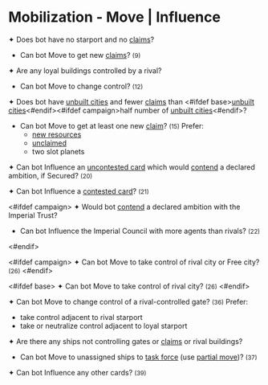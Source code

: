 # Mobilization - Move | Influence

✦ Does bot have no starport and no <ins>claims</ins>?

- <!-- priority=3 --> Can bot Move to get new <ins>claims</ins>? <span style="font-size: 12px;">(9)</span>

✦ Are any loyal buildings controlled by a rival?

- <!-- priority=4 --> Can bot Move to change control? <span style="font-size: 12px;">(12)</span>

✦ Does bot have <ins>unbuilt cities</ins> and fewer <ins>claims</ins> than <#ifdef base><ins>unbuilt cities</ins><#endif><#ifdef campaign>half number of <ins>unbuilt cities</ins><#endif>?

- <!-- priority=5 --> Can bot Move to get at least one new <ins>claim</ins>? <span style="font-size: 12px;">(15)</span> Prefer:
	- <ins>new resources</ins>
	- <ins>unclaimed</ins>
	- two slot planets

✦ <!-- priority=8 --> Can bot Influence an <ins>uncontested card</ins> which would <ins>contend</ins> a declared ambition, if Secured? <span style="font-size: 12px;">(20)</span>

✦ <!-- priority=9 --> Can bot Influence a <ins>contested card</ins>? <span style="font-size: 12px;">(21)</span>

<#ifdef campaign>
✦ Would bot <ins>contend</ins> a declared ambition with the Imperial Trust?

- <!-- priority=9.5 --> Can bot Influence the Imperial Council with more agents than rivals? <span style="font-size: 12px;">(22)</span>
<#endif>

<#ifdef campaign>
✦ <!-- priority=10 --> Can bot Move to take control of rival city or Free city? <span style="font-size: 12px;">(26)</span>
<#endif>

<#ifdef base>
✦ <!-- priority=10 --> Can bot Move to take control of rival city? <span style="font-size: 12px;">(26)</span>
<#endif>

✦ Can bot Move to change control of a rival-controlled gate? <span style="font-size: 12px;">(36)</span> Prefer:

- take control adjacent to rival starport
- take or neutralize control adjacent to loyal starport

✦ Are there any ships not controlling gates or <ins>claims</ins> or rival buildings?

- Can bot Move to unassigned ships to <ins>task force</ins> (use <ins>partial move</ins>)? <span style="font-size: 12px;">(37)</span>

✦ Can bot Influence any other cards? <span style="font-size: 12px;">(39)</span>

<div class="pagebreak"> </div>
